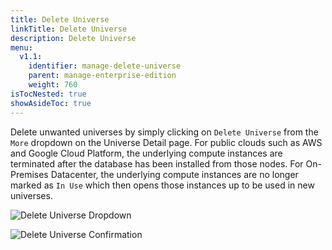 ```yaml
---
title: Delete Universe
linkTitle: Delete Universe
description: Delete Universe
menu:
  v1.1:
    identifier: manage-delete-universe
    parent: manage-enterprise-edition
    weight: 760
isTocNested: true
showAsideToc: true
---
```


Delete unwanted universes by simply clicking on `Delete Universe` from the `More` dropdown on the Universe Detail page. For public clouds such as AWS and Google Cloud Platform, the underlying compute instances are terminated after the database has been installed from those nodes. For On-Premises Datacenter, the underlying compute instances are no longer marked as `In Use` which then opens those instances up to be used in new universes.

![Delete Universe Dropdown](/images/ee/delete-univ-1.png)

![Delete Universe Confirmation](/images/ee/delete-univ-2.png)
